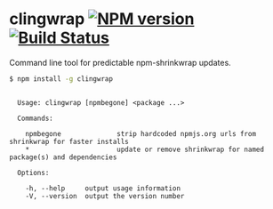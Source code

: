 clingwrap [![NPM version](https://badge.fury.io/js/clingwrap.png)](http://badge.fury.io/js/clingwrap) [![Build Status](https://travis-ci.org/goodeggs/clingwrap.png)](https://travis-ci.org/goodeggs/clingwrap)
==============

Command line tool for predictable npm-shrinkwrap updates.

```sh
$ npm install -g clingwrap
```

```

  Usage: clingwrap [npmbegone] <package ...>

  Commands:

    npmbegone              strip hardcoded npmjs.org urls from shrinkwrap for faster installs
    *                      update or remove shrinkwrap for named package(s) and dependencies

  Options:

    -h, --help     output usage information
    -V, --version  output the version number


```
